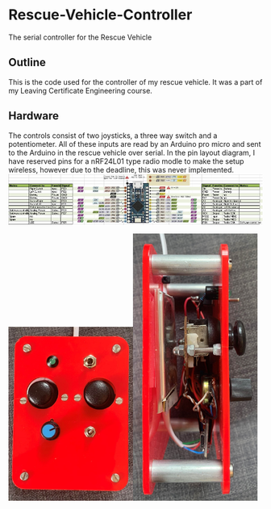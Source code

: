 # Rescue-Vehicle-Controller
The serial controller for the Rescue Vehicle
## Outline
This is the code used for the controller of my rescue vehicle. It was a part of my Leaving Certificate Engineering course. 
## Hardware 
The controls consist of two joysticks, a three way switch and a potentiometer. All of these inputs are read by an Arduino pro micro and sent to the Arduino in the rescue vehicle over serial. In the pin layout diagram, I have reserved pins for a nRF24L01 type radio modle to make the setup wireless, however due to the deadline, this was never implemented. 
<img src="images/PinLayout.JPG">
<table>
  <tr>
    <img src="images/ControllerTop.jpg" width=49% height=49%/>  
  </tr>
  <tr>
    <img src="images/ControllerSide.jpg" width=49% height=49%/>
  </tr>

